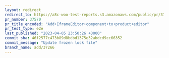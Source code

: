 ```yaml
---
layout: redirect
redirect_to: https://a8c-woo-test-reports.s3.amazonaws.com/public/pr/37570/e2e/index.html
pr_number: 37570
pr_title_encoded: "Add+IframeEditor+component+to+product+editor"
pr_test_type: e2e
last_published: "2023-04-05 23:50:26 +0000"
commit_sha: 46f2577c473b89d8bdbd1375e32abdcd9cc66352
commit_message: "Update frozen lock file"
branch_name: add/37266
---
```

